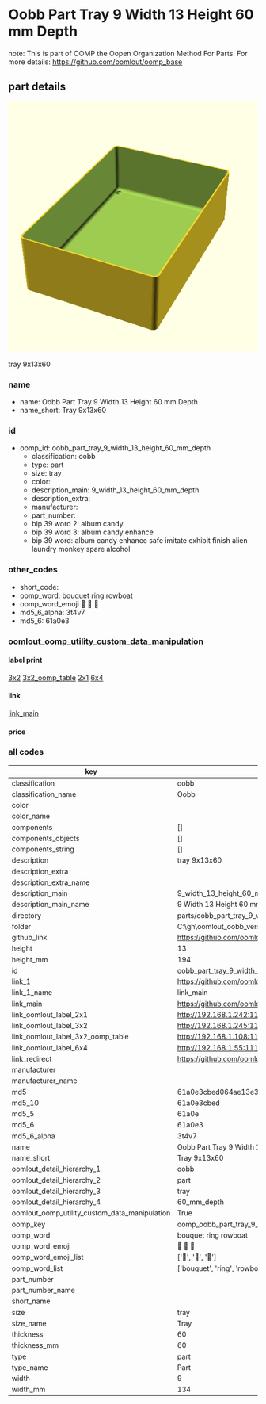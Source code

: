 # Oobb Part Tray 9 Width 13 Height 60 mm Depth  

note: This is part of OOMP the Oopen Organization Method For Parts. For more details: https://github.com/oomlout/oomp_base

##  part details
  

[![](3dpr.png)](3dpr.png)

tray 9x13x60



### name
* name: Oobb Part Tray 9 Width 13 Height 60 mm Depth
* name_short: Tray 9x13x60 
### id
* oomp_id: oobb_part_tray_9_width_13_height_60_mm_depth
  * classification: oobb
  * type: part
  * size: tray
  * color: 
  * description_main: 9_width_13_height_60_mm_depth
  * description_extra: 
  * manufacturer: 
  * part_number: 
  * bip 39 word 2: album candy
  * bip 39 word 3: album candy enhance
  * bip 39 word: album candy enhance safe imitate exhibit finish alien laundry monkey spare alcohol

### other_codes
* short_code: 
* oomp_word: bouquet ring rowboat
* oomp_word_emoji :bouquet: :ring: :rowboat:
* md5_6_alpha: 3t4v7
* md5_6: 61a0e3






### oomlout_oomp_utility_custom_data_manipulation
#### label print
[3x2](http://192.168.1.245:1112/?label=oomp%203t4v7)
[3x2_oomp_table](http://192.168.1.108:1112/?label=oomp%203t4v7)
[2x1](http://192.168.1.242:1112/?label=oomp%203t4v7)
[6x4](http://192.168.1.55:1112/?label=oomp%203t4v7)    

#### link

[link_main](https://github.com/oomlout/oomlout_oobb_version_4_generated_parts/tree/main/navigation_oomp/oobb/part/tray/9_width_13_height_60_mm_depth/part)                              

#### price







### all codes 
| key | value |  
| --- | --- |  
| classification | oobb |  
| classification_name | Oobb |  
| color |  |  
| color_name |  |  
| components | [] |  
| components_objects | [] |  
| components_string | [] |  
| description | tray 9x13x60 |  
| description_extra |  |  
| description_extra_name |  |  
| description_main | 9_width_13_height_60_mm_depth |  
| description_main_name | 9 Width 13 Height 60 mm Depth |  
| directory | parts/oobb_part_tray_9_width_13_height_60_mm_depth |  
| folder | C:\gh\oomlout_oobb_version_4_generated_parts\parts\oobb_part_tray_9_width_13_height_60_mm_depth |  
| github_link | https://github.com/oomlout/oomlout_oomp_part_src/tree/main/parts/oobb_part_tray_9_width_13_height_60_mm_depth |  
| height | 13 |  
| height_mm | 194 |  
| id | oobb_part_tray_9_width_13_height_60_mm_depth |  
| link_1 | https://github.com/oomlout/oomlout_oobb_version_4_generated_parts/tree/main/navigation_oomp/oobb/part/tray/9_width_13_height_60_mm_depth/part |  
| link_1_name | link_main |  
| link_main | https://github.com/oomlout/oomlout_oobb_version_4_generated_parts/tree/main/navigation_oomp/oobb/part/tray/9_width_13_height_60_mm_depth/part |  
| link_oomlout_label_2x1 | http://192.168.1.242:1112/?label=oomp%203t4v7 |  
| link_oomlout_label_3x2 | http://192.168.1.245:1112/?label=oomp%203t4v7 |  
| link_oomlout_label_3x2_oomp_table | http://192.168.1.108:1112/?label=oomp%203t4v7 |  
| link_oomlout_label_6x4 | http://192.168.1.55:1112/?label=oomp%203t4v7 |  
| link_redirect | https://github.com/oomlout/oomlout_oobb_version_4_generated_parts/tree/main/parts/oobb_tray_09_13_60 |  
| manufacturer |  |  
| manufacturer_name |  |  
| md5 | 61a0e3cbed064ae13e38bbe09508502f |  
| md5_10 | 61a0e3cbed |  
| md5_5 | 61a0e |  
| md5_6 | 61a0e3 |  
| md5_6_alpha | 3t4v7 |  
| name | Oobb Part Tray 9 Width 13 Height 60 mm Depth |  
| name_short | Tray 9x13x60  |  
| oomlout_detail_hierarchy_1 | oobb |  
| oomlout_detail_hierarchy_2 | part |  
| oomlout_detail_hierarchy_3 | tray |  
| oomlout_detail_hierarchy_4 | 60_mm_depth |  
| oomlout_oomp_utility_custom_data_manipulation | True |  
| oomp_key | oomp_oobb_part_tray_9_width_13_height_60_mm_depth |  
| oomp_word | bouquet ring rowboat |  
| oomp_word_emoji | :bouquet: :ring: :rowboat: |  
| oomp_word_emoji_list | [':bouquet:', ':ring:', ':rowboat:'] |  
| oomp_word_list | ['bouquet', 'ring', 'rowboat'] |  
| part_number |  |  
| part_number_name |  |  
| short_name |  |  
| size | tray |  
| size_name | Tray |  
| thickness | 60 |  
| thickness_mm | 60 |  
| type | part |  
| type_name | Part |  
| width | 9 |  
| width_mm | 134 |  
